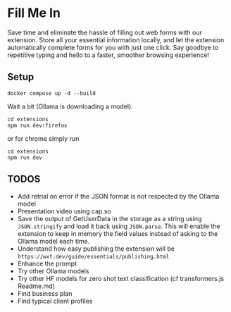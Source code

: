 # Fill Me In

Save time and eliminate the hassle of filling out web forms with our extension. Store all your essential information locally, and let the extension automatically complete forms for you with just one click. Say goodbye to repetitive typing and hello to a faster, smoother browsing experience!

## Setup

```
docker compose up -d --build
```

Wait a bit (Ollama is downloading a model).

```
cd extensions
npm run dev:firefox
```

or for chrome simply run 

```
cd extensions
npm run dev
```

## TODOS

- Add retrial on error if the JSON format is not respected by the Ollama model
- Presentation video using cap.so 
- Save the output of GetUserData in the storage as a string using `JSON.stringify` and load it back using `JSON.parse`. This will enable the extension to keep in memory the field values instead of asking to the Ollama model each time.
- Understand how easy publishing the extension will be `https://wxt.dev/guide/essentials/publishing.html`
- Enhance the prompt
- Try other Ollama models
- Try other HF models for zero shot text classification (cf transformers.js Readme.md)
- Find business plan
- Find typical client profiles
